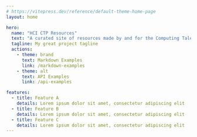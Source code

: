 ```yaml
---
# https://vitepress.dev/reference/default-theme-home-page
layout: home

hero:
  name: "HCI CTP Resources"
  text: "A curated site of resources made by and for the Computing Talent Programme (and EC³)"
  tagline: My great project tagline
  actions:
    - theme: brand
      text: Markdown Examples
      link: /markdown-examples
    - theme: alt
      text: API Examples
      link: /api-examples

features:
  - title: Feature A
    details: Lorem ipsum dolor sit amet, consectetur adipiscing elit
  - title: Feature B
    details: Lorem ipsum dolor sit amet, consectetur adipiscing elit
  - title: Feature C
    details: Lorem ipsum dolor sit amet, consectetur adipiscing elit
---
```


